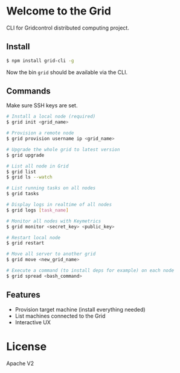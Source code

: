 
# Welcome to the Grid

CLI for Gridcontrol distributed computing project.

## Install

```bash
$ npm install grid-cli -g
```

Now the bin `grid` should be available via the CLI.

## Commands

Make sure SSH keys are set.

```bash
# Install a local node (required)
$ grid init <grid_name>

# Provision a remote node
$ grid provision username ip <grid_name>

# Upgrade the whole grid to latest version
$ grid upgrade

# List all node in Grid
$ grid list
$ grid ls --watch

# List running tasks on all nodes
$ grid tasks

# Display logs in realtime of all nodes
$ grid logs [task_name]

# Monitor all nodes with Keymetrics
$ grid monitor <secret_key> <public_key>

# Restart local node
$ grid restart

# Move all server to another grid
$ grid move <new_grid_name>

# Execute a command (to install deps for example) on each node
$ grid spread <bash_command>
```


## Features

- Provision target machine (install everything needed)
- List machines connected to the Grid
- Interactive UX

# License

Apache V2
